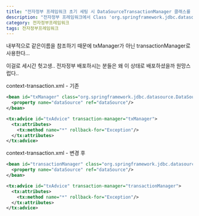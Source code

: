 ```yaml
---
title: "전자정부 프레임워크 초기 세팅 시 DataSourceTransactionManager 클래스를 못찾을때 처리방법"
description: "전자정부 프레임워크에서 Class 'org.springframework.jdbc.datasource.DataSourceTransactionManager' not found (DataSourceTransactionManager 클래스를 찾을수 없을 때) 처리방법."
category: 전자정부프레임워크
tags: 전자정부프레임워크
--- 
```


내부적으로 같은이름을 참조하기 때문에 txManager가 아닌 transactionManager로 사용한다...

이걸로 세시간 헛고생.. 전자정부 배포하시는 분들은 왜 이 상태로 배포하셨을까 원망스럽다..

context-transaction.xml - 기존
``` xml
<bean id="txManager" class="org.springframework.jdbc.datasource.DataSourceTransactionManager">
  <property name="dataSource" ref="dataSource"/>
</bean>

<tx:advice id="txAdvice" transaction-manager="txManager">
  <tx:attributes>
    <tx:method name="*" rollback-for="Exception"/>
  </tx:attributes>
</tx:advice>
```

context-transaction.xml - 변경 후
``` xml
<bean id="transactionManager" class="org.springframework.jdbc.datasource.DataSourceTransactionManager">
  <property name="dataSource" ref="dataSource"/>
</bean>

<tx:advice id="txAdvice" transaction-manager="transactionManager">
  <tx:attributes>
    <tx:method name="*" rollback-for="Exception"/>
  </tx:attributes>
</tx:advice>
```
